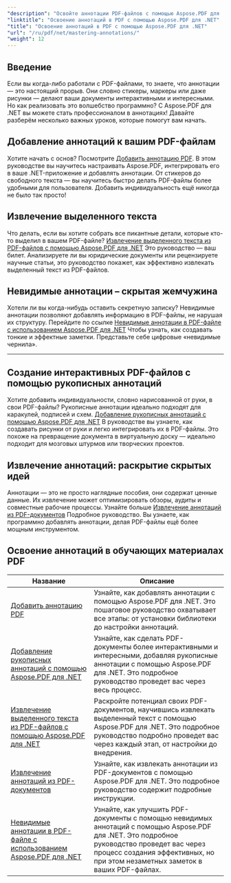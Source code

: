```yaml
---
"description": "Освойте аннотации PDF-файлов с помощью Aspose.PDF для .NET. Ознакомьтесь с пошаговыми руководствами по добавлению, настройке и извлечению аннотаций, чтобы сделать PDF-файлы более интерактивными."
"linktitle": "Освоение аннотаций в PDF с помощью Aspose.PDF для .NET"
"title": "Освоение аннотаций в PDF с помощью Aspose.PDF для .NET"
"url": "/ru/pdf/net/mastering-annotations/"
"weight": 12
---
```


## Введение

Если вы когда-либо работали с PDF-файлами, то знаете, что аннотации — это настоящий прорыв. Они словно стикеры, маркеры или даже рисунки — делают ваши документы интерактивными и интересными. Но как реализовать это волшебство программно? С Aspose.PDF для .NET вы можете стать профессионалом в аннотациях! Давайте разберём несколько важных уроков, которые помогут вам начать.

## Добавление аннотаций к вашим PDF-файлам  

Хотите начать с основ? Посмотрите [Добавить аннотацию PDF](./adding-pdf-annotation/). В этом руководстве вы научитесь настраивать Aspose.PDF, интегрировать его в ваше .NET-приложение и добавлять аннотации. От стикеров до свободного текста — вы научитесь быстро делать PDF-файлы более удобными для пользователя. Добавить индивидуальность ещё никогда не было так просто!  


## Извлечение выделенного текста  

Что делать, если вы хотите собрать все пикантные детали, которые кто-то выделил в вашем PDF-файле? [Извлечение выделенного текста из PDF-файлов с помощью Aspose.PDF для .NET](./extract-highlighted-text-from-pdf/) Это руководство — ваш билет. Анализируете ли вы юридические документы или рецензируете научные статьи, это руководство покажет, как эффективно извлекать выделенный текст из PDF-файлов.  

## Невидимые аннотации – скрытая жемчужина  

Хотели ли вы когда-нибудь оставить секретную записку? Невидимые аннотации позволяют добавлять информацию в PDF-файлы, не нарушая их структуру. Перейдите по ссылке [Невидимые аннотации в PDF-файле с использованием Aspose.PDF для .NET](./invisible-annotation-in-pdf-file/) Чтобы узнать, как создавать тонкие и эффектные заметки. Представьте себе цифровые «невидимые чернила».  

---

## Создание интерактивных PDF-файлов с помощью рукописных аннотаций  

Хотите добавить индивидуальности, словно нарисованной от руки, в свои PDF-файлы? Рукописные аннотации идеально подходят для каракулей, подписей и схем. [Добавление рукописных аннотаций с помощью Aspose.PDF для .NET](./adding-ink-annotations/) В руководстве вы узнаете, как создавать рисунки от руки и легко интегрировать их в PDF-файлы. Это похоже на превращение документа в виртуальную доску — идеально подходит для мозговых штурмов или творческих проектов.  

## Извлечение аннотаций: раскрытие скрытых идей  

Аннотации — это не просто наглядные пособия, они содержат ценные данные. Их извлечение может оптимизировать обзоры, аудиты и совместные рабочие процессы. Узнайте больше [Извлечение аннотаций из PDF-документов](./extract-annotations-from-pdf/) Подробное руководство. Вы узнаете, как программно добавлять аннотации, делая PDF-файлы ещё более мощным инструментом.  

## Освоение аннотаций в обучающих материалах PDF
| Название | Описание |
| --- | --- | 
| [Добавить аннотацию PDF](./adding-pdf-annotation/) | Узнайте, как добавлять аннотации с помощью Aspose.PDF для .NET. Это пошаговое руководство охватывает все этапы: от установки библиотеки до настройки аннотаций. |  
| [Добавление рукописных аннотаций с помощью Aspose.PDF для .NET](./adding-ink-annotations/) | Узнайте, как сделать PDF-документы более интерактивными и интересными, добавляя рукописные аннотации с помощью Aspose.PDF для .NET. Это подробное руководство проведет вас через весь процесс. |    
| [Извлечение выделенного текста из PDF-файлов с помощью Aspose.PDF для .NET](./extract-highlighted-text-from-pdf/) | Раскройте потенциал своих PDF-документов, научившись извлекать выделенный текст с помощью Aspose.PDF для .NET. Это подробное руководство подробно проведет вас через каждый этап, от настройки до внедрения. |  
| [Извлечение аннотаций из PDF-документов](./extract-annotations-from-pdf/) | Узнайте, как извлекать аннотации из PDF-документов с помощью Aspose.PDF для .NET. Это подробное руководство содержит подробные инструкции. |    
| [Невидимые аннотации в PDF-файле с использованием Aspose.PDF для .NET](./invisible-annotation-in-pdf-file/) | Узнайте, как улучшить PDF-документы с помощью невидимых аннотаций с помощью Aspose.PDF для .NET. Это подробное руководство проведет вас через процесс создания эффективных, но при этом незаметных заметок в ваших PDF-файлах. |